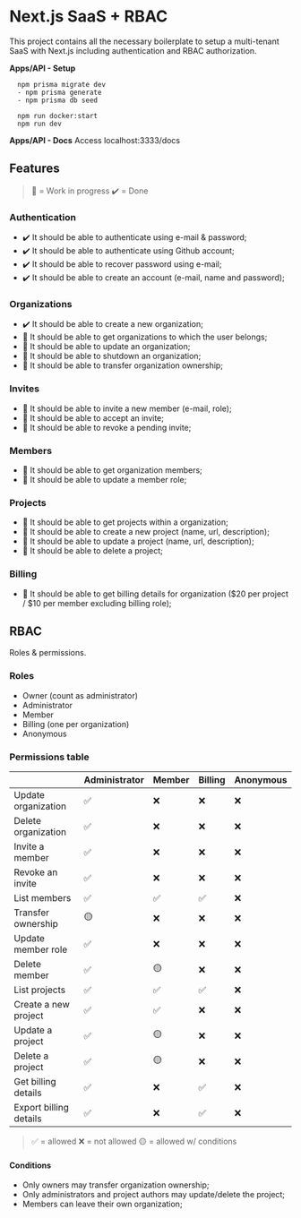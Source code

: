 # Next.js SaaS + RBAC

This project contains all the necessary boilerplate to setup a multi-tenant SaaS with Next.js including authentication and RBAC authorization.

**Apps/API - Setup**
```
  npm prisma migrate dev
  - npm prisma generate
  - npm prisma db seed

  npm run docker:start
  npm run dev
```

**Apps/API - Docs**
Access localhost:3333/docs

## Features
> 🚧 = Work in progress
> ✔️ = Done

### Authentication

- ✔️ It should be able to authenticate using e-mail & password;
- ✔️ It should be able to authenticate using Github account;
- ✔️ It should be able to recover password using e-mail;
- ✔️ It should be able to create an account (e-mail, name and password);

### Organizations

- ✔️ It should be able to create a new organization;
- 🚧 It should be able to get organizations to which the user belongs;
- 🚧 It should be able to update an organization;
- 🚧 It should be able to shutdown an organization;
- 🚧 It should be able to transfer organization ownership;

### Invites

- 🚧 It should be able to invite a new member (e-mail, role);
- 🚧 It should be able to accept an invite;
- 🚧 It should be able to revoke a pending invite;

### Members

- 🚧 It should be able to get organization members;
- 🚧 It should be able to update a member role;

### Projects

- 🚧 It should be able to get projects within a organization;
- 🚧 It should be able to create a new project (name, url, description);
- 🚧 It should be able to update a project (name, url, description);
- 🚧 It should be able to delete a project;

### Billing

- 🚧 It should be able to get billing details for organization ($20 per project / $10 per member excluding billing role);

## RBAC

Roles & permissions.

### Roles

- Owner (count as administrator)
- Administrator
- Member
- Billing (one per organization)
- Anonymous

### Permissions table

|                          | Administrator | Member | Billing | Anonymous |
| ------------------------ | ------------- | ------ | ------- | --------- |
| Update organization      | ✅            | ❌     | ❌      | ❌        |
| Delete organization      | ✅            | ❌     | ❌      | ❌        |
| Invite a member          | ✅            | ❌     | ❌      | ❌        |
| Revoke an invite         | ✅            | ❌     | ❌      | ❌        |
| List members             | ✅            | ✅     | ✅      | ❌        |
| Transfer ownership       | 🟡            | ❌     | ❌      | ❌        |
| Update member role       | ✅            | ❌     | ❌      | ❌        |
| Delete member            | ✅            | 🟡     | ❌      | ❌        |
| List projects            | ✅            | ✅     | ✅      | ❌        |
| Create a new project     | ✅            | ✅     | ❌      | ❌        |
| Update a project         | ✅            | 🟡     | ❌      | ❌        |
| Delete a project         | ✅            | 🟡     | ❌      | ❌        |
| Get billing details      | ✅            | ❌     | ✅      | ❌        |
| Export billing details   | ✅            | ❌     | ✅      | ❌        |

> ✅ = allowed
> ❌ = not allowed
> 🟡 = allowed w/ conditions

#### Conditions

- Only owners may transfer organization ownership;
- Only administrators and project authors may update/delete the project;
- Members can leave their own organization;